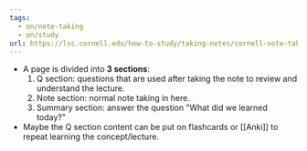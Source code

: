 ```yaml
---
tags:
  - on/note-taking
  - on/study
url: https://lsc.cornell.edu/how-to-study/taking-notes/cornell-note-taking-system/
---
```

- A page is divided into **3 sections**:
	1. Q section: questions that are used after taking the note to review and understand the lecture.
	2. Note section: normal note taking in here.
	3. Summary section: answer the question "What did we learned today?"
- Maybe the Q section content can be put on flashcards or [[Anki]] to repeat learning the concept/lecture.